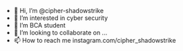 - 👋 Hi, I’m @cipher-shadowstrike
- 👀 I’m interested in cyber security
- 🌱 I’m BCA student
- 💞️ I’m looking to collaborate on ...
- 📫 How to reach me instagram.com/cipher_shadowstrike

<!---
cipher-shadowstrike/cipher-shadowstrike is a ✨ special ✨ repository because its `README.md` (this file) appears on your GitHub profile.
You can click the Preview link to take a look at your changes.
--->
